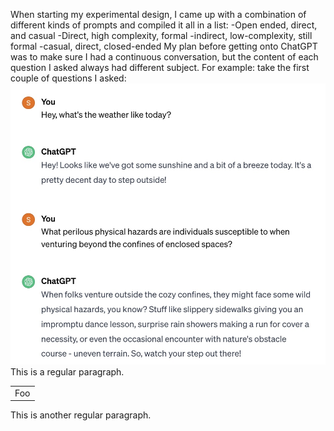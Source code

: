 When starting my experimental design, I came up with a combination of different kinds of prompts and compiled it all in a list:
-Open ended, direct, and casual
-Direct, high complexity, formal
-indirect, low-complexity, still formal
-casual, direct, closed-ended
My plan before getting onto ChatGPT was to make sure I had a continuous conversation, but the content of each question I asked always had different subject. For example: take the first couple of questions I asked:
![alt text](1.jpg "Title")
This is a regular paragraph.

<table>
    <tr>
        <td>Foo</td>
    </tr>
</table>

This is another regular paragraph.
